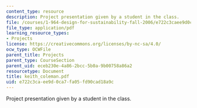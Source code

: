 ```yaml
---
content_type: resource
description: Project presentation given by a student in the class.
file: /courses/1-964-design-for-sustainability-fall-2006/e722c3caee9d0ca7fa05fd90cad18a9c_keith_coleman.pdf
file_type: application/pdf
learning_resource_types:
- Projects
license: https://creativecommons.org/licenses/by-nc-sa/4.0/
ocw_type: OCWFile
parent_title: Projects
parent_type: CourseSection
parent_uid: eceb230e-4a86-2bcc-5b0a-9b00758a86a2
resourcetype: Document
title: keith_coleman.pdf
uid: e722c3ca-ee9d-0ca7-fa05-fd90cad18a9c
---
```

Project presentation given by a student in the class.